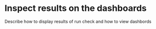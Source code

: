 # Inspect results on the dashboards

Describe how to display results of run check and how to view dashbords